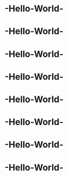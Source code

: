 # -Hello-World-
# -Hello-World-
# -Hello-World-
# -Hello-World-
# -Hello-World-
# -Hello-World-
# -Hello-World-
# -Hello-World-
